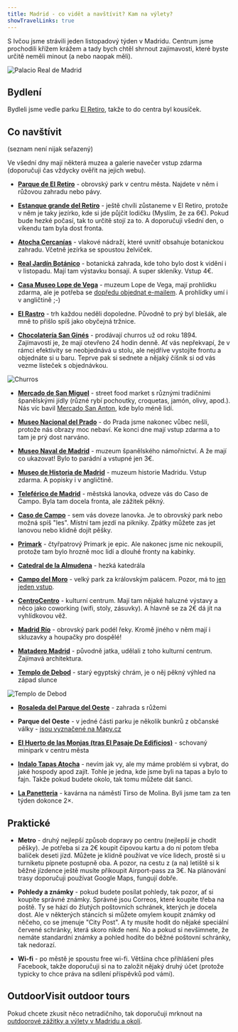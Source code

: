 ```yaml
---
title: Madrid - co vidět a navštívit? Kam na výlety?
showTravelLinks: true
---
```


S Ivčou jsme strávili jeden listopadový týden v Madridu. Centrum jsme prochodili křížem krážem a tady bych chtěl shrnout zajímavosti, které byste určitě neměli minout (a nebo naopak měli). 

![Palacio Real de Madrid](/data/2017/2017-11-25-madrid/madrid-palacio.jpg)

## Bydlení

Bydleli jsme vedle parku [El Retiro](https://goo.gl/maps/vg7atmVqA5B2), takže to do centra byl kousíček.

## Co navštívit

(seznam není nijak seřazený)

Ve všední dny mají některá muzea a galerie navečer vstup zdarma (doporučuji čas vždycky ověřit na jejich webu).

 - **[Parque de El Retiro](https://goo.gl/maps/B59SSdNbeQp)** - obrovský park v centru města. Najdete v něm i růžovou zahradu nebo pávy.
 
 - **[Estanque grande del Retiro](https://goo.gl/maps/Z1wSFxsyGGF2)** - ještě chvíli zůstaneme v El Retiro, protože v něm je taky jezírko, kde si jde půjčit lodičku (Myslím, že za 6€). Pokud bude hezké počasí, tak to určitě stojí za to. A doporučuji všední den, o víkendu tam byla dost fronta.
 
 - **[Atocha Cercanías](https://goo.gl/maps/DXA85mp5pr72)** - vlakové nádraží, které uvnitř obsahuje botanickou zahradu. Včetně jezírka se spoustou želviček.
 
 - **[Real Jardín Botánico](https://goo.gl/maps/E5NRAAY5vr62)** - botanická zahrada, kde toho bylo dost k vidění i v listopadu. Mají tam výstavku bonsají. A super skleníky. Vstup 4€.
 
 - **[Casa Museo Lope de Vega](https://goo.gl/maps/vaNcEfiKV532)** - muzeum Lope de Vega, mají prohlídku zdarma, ale je potřeba se [dopředu objednat e-mailem](http://www.casamuseolopedevega.org/es/actividades/visitas-guiadas). A prohlídky umí i v angličtině ;-)
 
 - **[El Rastro](https://goo.gl/maps/j6n8YJpEPS62)** - trh každou neděli dopoledne. Původně to prý byl blešák, ale mně to přišlo spíš jako obyčejná tržnice.
 
 - **[Chocolatería San Ginés](https://goo.gl/maps/4WMSBgbqwCS2)** - prodávají churros už od roku 1894. Zajímavostí je, že mají otevřeno 24 hodin denně. Ať vás nepřekvapí, že v rámci efektivity se neobjednává u stolu, ale nejdříve vystojíte frontu a objednáte si u baru. Teprve pak si sednete a nějaký číšník si od vás vezme lísteček s objednávkou.
 
 ![Churros](/data/2017/2017-11-25-madrid/churros.jpg)
 
 - **[Mercado de San Miguel](https://goo.gl/maps/ZS5Huqk37n42)** - street food market s různými tradičními španělskými jídly (různé rybí pochoutky, croquetas, jamón, olivy, apod.). Nás víc bavil [Mercado San Anton](https://goo.gl/maps/edsstngGqc52), kde bylo méně lidí.
 
 - **[Museo Nacional del Prado](https://goo.gl/maps/MmxDmnYupXU2)** - do Prada jsme nakonec vůbec nešli, protože nás obrazy moc nebaví. Ke konci dne mají vstup zdarma a to tam je prý dost narváno.
 
 - **[Museo Naval de Madrid](https://goo.gl/maps/Hms9xkFdpSN2)** - muzeum španělského námořnictví. A že mají co ukazovat! Bylo to parádní a vstupné jen 3€.
 
 - **[Museo de Historia de Madrid](https://goo.gl/maps/nfgyYRWX8AJ2)** - muzeum historie Madridu. Vstup zdarma. A popisky i v angličtině.
 
 - **[Teleférico de Madrid](https://goo.gl/maps/kvFYdGSUcmt)** - městská lanovka, odveze vás do Caso de Campo. Byla tam docela fronta, ale zážitek pěkný.
  
 - **[Caso de Campo](https://goo.gl/maps/JQwExGNuugA2)** - sem vás doveze lanovka. Je to obrovský park nebo možná spíš "les". Místní tam jezdí na pikniky. Zpátky můžete zas jet lanovou nebo klidně dojít pěšky. 
 
 - **[Primark](https://goo.gl/maps/hwBYb1gXY1A2)** - čtyřpatrový Primark je epic. Ale nakonec jsme nic nekoupili, protože tam bylo hrozně moc lidí a dlouhé fronty na kabinky.
 
 - **[Catedral de la Almudena](https://goo.gl/maps/QCwDVE6bhk22)** - hezká katedrála
 
 - **[Campo del Moro](https://goo.gl/maps/8ksaSVjckG92)** - velký park za královským palácem. Pozor, má to [jen jeden vstup](https://goo.gl/maps/n8DzGUtjfDt).
 
 - **[CentroCentro](https://goo.gl/maps/7aKv7Nm4rrJ2)** - kulturní centrum. Mají tam nějaké haluzné výstavy a něco jako coworking (wifi, stoly, zásuvky). A hlavně se za 2€ dá jít na vyhlídkovou věž.
 
 - **[Madrid Río](https://goo.gl/maps/ryRtvP1QioN2)** - obrovský park podél řeky. Kromě jiného v něm mají i skluzavky a houpačky pro dospělé!
 
 - **[Matadero Madrid](https://goo.gl/maps/gBEg4dXZs1G2)** - původně jatka, udělali z toho kulturní centrum. Zajímavá architektura.
 
 - **[Templo de Debod](https://goo.gl/maps/JD3xQQ69PGy)** - starý egyptský chrám, je o něj pěkný výhled na západ slunce
 
 ![Templo de Debod](/data/2017/2017-11-25-madrid/debod.jpg)
 
 - **[Rosaleda del Parque del Oeste](https://goo.gl/maps/ww5V6MQRsc12)** - zahrada s růžemi
 
 - **Parque del Oeste** - v jedné části parku je několik bunkrů z občanské války - [jsou vyznačené na Mapy.cz](https://mapy.cz/s/2dVrn)
 
 - **[El Huerto de las Monjas (tras El Pasaje De Edificios)](https://goo.gl/maps/iNjmhcSewQT2)** - schovaný minipark v centru města
 
 - **[Indalo Tapas Atocha](https://goo.gl/maps/v2fCWwsUSrK2)** - nevím jak vy, ale my máme problém si vybrat, do jaké hospody apod zajít. Tohle je jedna, kde jsme byli na tapas a bylo to fajn. Takže pokud budete okolo, tak tomu můžete dát šanci.
 
 - **[La Panetteria](https://goo.gl/maps/4qV6FrA76212)** - kavárna na náměstí Tirso de Molina. Byli jsme tam za ten týden dokonce 2×.
 

 
## Praktické

- **Metro** - druhý nejlepší způsob dopravy po centru (nejlepší je chodit pěšky). Je potřeba si za 2€ koupit čipovou kartu a do ní potom třeba balíček deseti jízd. Můžete je klidně používat ve více lidech, prostě si u turniketu pípnete postupně oba. A pozor, na cestu z (a na) letiště si k běžné jízdence ještě musíte přikoupit Airport-pass za 3€. Na plánování trasy doporučuji používat Google Maps, fungují dobře.
 
- **Pohledy a známky** - pokud budete posílat pohledy, tak pozor, ať si koupíte správné známky. Správné jsou Correos, které koupíte třeba na poště. Ty se hází do žlutých poštovních schránek, kterých je docela dost. Ale v některých stáncích si můžete omylem koupit známky od něčeho, co se jmenuje "City Post". A ty musíte hodit do nějaké speciální červené schránky, která skoro nikde není. No a pokud si nevšimnete, že nemáte standardní známky a pohled hodíte do běžné poštovní schránky, tak nedorazí.

- **Wi-fi** - po městě je spoustu free wi-fi. Většina chce přihlášení přes Facebook, takže doporučuji si na to založit nějaký druhý účet (protože typicky to chce práva na sdílení příspěvků pod vámi). 

## OutdoorVisit outdoor tours

Pokud chcete zkusit něco netradičního, tak doporučuji mrknout na [outdoorové zážitky a výlety v Madridu a okolí](https://www.outdoorvisit.com/madrid/?utm_source=martinhujer.cz&utm_medium=web&utm_campaign=blog_madrid_post).
